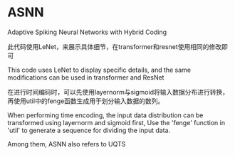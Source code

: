 # ASNN
Adaptive Spiking Neural Networks with Hybrid Coding


此代码使用LeNet，来展示具体细节，在transformer和resnet使用相同的修改即可


This code uses LeNet to display specific details, and the same modifications can be used in transformer and ResNet

在进行时间编码时，可以先使用layernorm与sigmoid将输入数据分布进行转换，
再使用util中的fenge函数生成用于划分输入数据的数列。

When performing time encoding, the input data distribution can be transformed using layernorm and sigmoid first,
Use the 'fenge' function in 'util' to generate a sequence for dividing the input data.

Among them, ASNN also refers to UQTS
